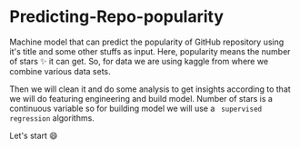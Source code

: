 # Predicting-Repo-popularity
Machine model that can predict the popularity of GitHub repository using it's title and some other stuffs as input. Here, popularity means the number of stars ✨ it can get. So, for data we are using kaggle from where we combine various data sets.

Then we will clean it and do some analysis to get insights according to that we will do featuring engineering and build model. Number of stars is a continuous variable so for building model we will use a ` supervised regression` algorithms.

Let's start :smile:
